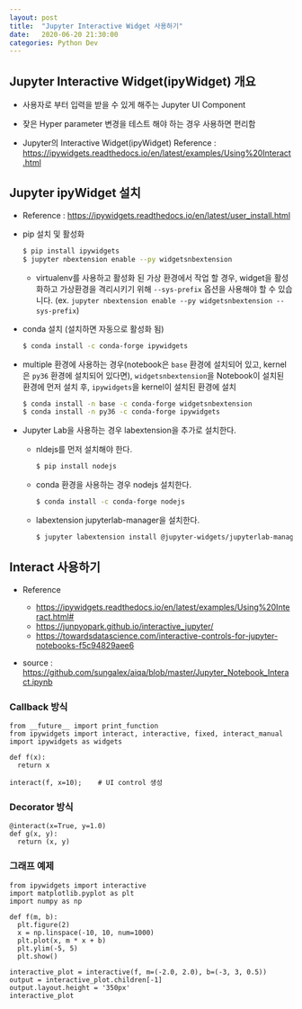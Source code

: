 ```yaml
---
layout: post
title:  "Jupyter Interactive Widget 사용하기"
date:   2020-06-20 21:30:00
categories: Python Dev
---
```


## Jupyter Interactive Widget(ipyWidget) 개요

- 사용자로 부터 입력을 받을 수 있게 해주는 Jupyter UI Component

- 잦은 Hyper parameter 변경을 테스트 해야 하는 경우 사용하면 편리함

- Jupyter의 Interactive Widget(ipyWidget) Reference : <https://ipywidgets.readthedocs.io/en/latest/examples/Using%20Interact.html>

## Jupyter ipyWidget 설치

- Reference : <https://ipywidgets.readthedocs.io/en/latest/user_install.html>

- pip 설치 및 활성화

  ~~~bash
  $ pip install ipywidgets
  $ jupyter nbextension enable --py widgetsnbextension
  ~~~

  - virtualenv를 사용하고 활성화 된 가상 환경에서 작업 할 경우, widget을 활성화하고 가상환경을 격리시키기 위해 `--sys-prefix` 옵션을 사용해야 할 수 있습니다. (ex. `jupyter nbextension enable --py widgetsnbextension --sys-prefix`)

- conda 설치 (설치하면 자동으로 활성화 됨)

  ~~~bash
  $ conda install -c conda-forge ipywidgets
  ~~~

- multiple 환경에 사용하는 경우(notebook은 `base` 환경에 설치되어 있고, kernel은 `py36` 환경에 설치되어 있다면), `widgetsnbextension`을 Notebook이 설치된 환경에 먼저 설치 후, `ipywidgets`을 kernel이 설치된 환경에 설치

  ~~~bash
  $ conda install -n base -c conda-forge widgetsnbextension
  $ conda install -n py36 -c conda-forge ipywidgets
  ~~~

- Jupyter Lab을 사용하는 경우 labextension을 추가로 설치한다.

  - nldejs를 먼저 설치해야 한다.

    ~~~bash
    $ pip install nodejs
    ~~~

  - conda 환경을 사용하는 경우 nodejs 설치한다.

    ~~~bash
    $ conda install -c conda-forge nodejs
    ~~~

  - labextension jupyterlab-manager을 설치한다.

    ~~~bash
    $ jupyter labextension install @jupyter-widgets/jupyterlab-manager
    ~~~

## Interact 사용하기

- Reference
  - <https://ipywidgets.readthedocs.io/en/latest/examples/Using%20Interact.html#>
  - <https://junpyopark.github.io/interactive_jupyter/>
  - <https://towardsdatascience.com/interactive-controls-for-jupyter-notebooks-f5c94829aee6>

- source : <https://github.com/sungalex/aiqa/blob/master/Jupyter_Notebook_Interact.ipynb>

### Callback 방식

~~~ipython
from __future__ import print_function
from ipywidgets import interact, interactive, fixed, interact_manual
import ipywidgets as widgets

def f(x):
  return x

interact(f, x=10);    # UI control 생성
~~~

### Decorator 방식

~~~ipython
@interact(x=True, y=1.0)
def g(x, y):
  return (x, y)
~~~

### 그래프 예제

~~~ipython
from ipywidgets import interactive
import matplotlib.pyplot as plt
import numpy as np

def f(m, b):
  plt.figure(2)
  x = np.linspace(-10, 10, num=1000)
  plt.plot(x, m * x + b)
  plt.ylim(-5, 5)
  plt.show()

interactive_plot = interactive(f, m=(-2.0, 2.0), b=(-3, 3, 0.5))
output = interactive_plot.children[-1]
output.layout.height = '350px'
interactive_plot
~~~

